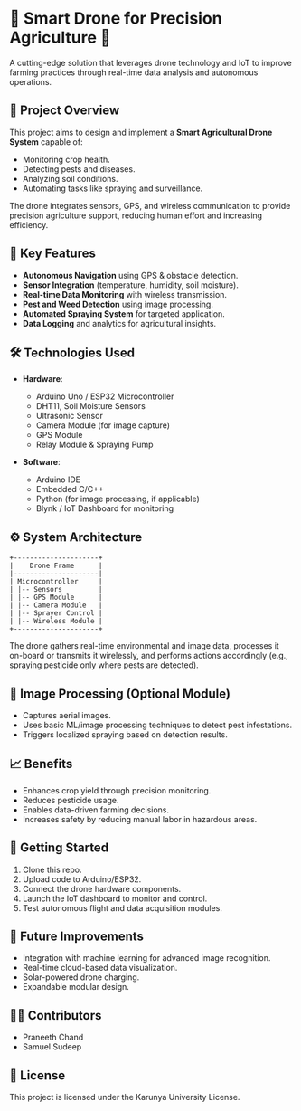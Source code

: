# 🌾 Smart Drone for Precision Agriculture 🚁

A cutting-edge solution that leverages drone technology and IoT to improve farming practices through real-time data analysis and autonomous operations.

## 📌 Project Overview

This project aims to design and implement a **Smart Agricultural Drone System** capable of:
- Monitoring crop health.
- Detecting pests and diseases.
- Analyzing soil conditions.
- Automating tasks like spraying and surveillance.

The drone integrates sensors, GPS, and wireless communication to provide precision agriculture support, reducing human effort and increasing efficiency.

## 🧠 Key Features

- **Autonomous Navigation** using GPS & obstacle detection.
- **Sensor Integration** (temperature, humidity, soil moisture).
- **Real-time Data Monitoring** with wireless transmission.
- **Pest and Weed Detection** using image processing.
- **Automated Spraying System** for targeted application.
- **Data Logging** and analytics for agricultural insights.

## 🛠️ Technologies Used

- **Hardware**:
  - Arduino Uno / ESP32 Microcontroller
  - DHT11, Soil Moisture Sensors
  - Ultrasonic Sensor
  - Camera Module (for image capture)
  - GPS Module
  - Relay Module & Spraying Pump

- **Software**:
  - Arduino IDE
  - Embedded C/C++
  - Python (for image processing, if applicable)
  - Blynk / IoT Dashboard for monitoring

## ⚙️ System Architecture

```
+---------------------+
|    Drone Frame      |
|---------------------|
| Microcontroller     |
| |-- Sensors         |
| |-- GPS Module      |
| |-- Camera Module   |
| |-- Sprayer Control |
| |-- Wireless Module |
+---------------------+
```

The drone gathers real-time environmental and image data, processes it on-board or transmits it wirelessly, and performs actions accordingly (e.g., spraying pesticide only where pests are detected).

## 📸 Image Processing (Optional Module)

- Captures aerial images.
- Uses basic ML/image processing techniques to detect pest infestations.
- Triggers localized spraying based on detection results.

## 📈 Benefits

- Enhances crop yield through precision monitoring.
- Reduces pesticide usage.
- Enables data-driven farming decisions.
- Increases safety by reducing manual labor in hazardous areas.

## 🚀 Getting Started

1. Clone this repo.
2. Upload code to Arduino/ESP32.
3. Connect the drone hardware components.
4. Launch the IoT dashboard to monitor and control.
5. Test autonomous flight and data acquisition modules.

## 🧪 Future Improvements

- Integration with machine learning for advanced image recognition.
- Real-time cloud-based data visualization.
- Solar-powered drone charging.
- Expandable modular design.

## 👨‍👷️ Contributors

- Praneeth Chand
- Samuel Sudeep

## 📄 License

This project is licensed under the Karunya University License.

